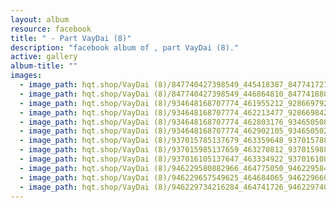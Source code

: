 ```yaml
---
layout: album
resource: facebook
title: " - Part VayDai (8)"
description: "facebook album of , part VayDai (8)."
active: gallery
album-title: ""
images:
  - image_path: hqt.shop/VayDai (8)/847740427398549_445418387_847741727398419_5586447643166775675_n.jpg
  - image_path: hqt.shop/VayDai (8)/847740427398549_446864810_847741880731737_3764690843937171460_n.jpg
  - image_path: hqt.shop/VayDai (8)/934648168707774_461955212_928669792638945_2634539816571780831_n.jpg
  - image_path: hqt.shop/VayDai (8)/934648168707774_462213477_928669842638940_5678687027122166649_n.jpg
  - image_path: hqt.shop/VayDai (8)/934648168707774_462803176_934650508707540_6760430096325939724_n.jpg
  - image_path: hqt.shop/VayDai (8)/934648168707774_462902105_934650502040874_8571426218334246947_n.jpg
  - image_path: hqt.shop/VayDai (8)/937015785137679_463359648_937015788471012_6319844150333448962_n.jpg
  - image_path: hqt.shop/VayDai (8)/937015985137659_463270812_937015988470992_8689952703103484031_n.jpg
  - image_path: hqt.shop/VayDai (8)/937016105137647_463334922_937016108470980_3289278685615878144_n.jpg
  - image_path: hqt.shop/VayDai (8)/946229580882966_464775050_946229584216299_1589866296519935814_n.jpg
  - image_path: hqt.shop/VayDai (8)/946229657549625_464684065_946229660882958_2174677002744012648_n.jpg
  - image_path: hqt.shop/VayDai (8)/946229734216284_464741726_946229740882950_5628931148948662342_n.jpg
---
```

